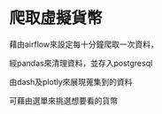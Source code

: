 # 爬取虛擬貨幣

藉由airflow來設定每十分鐘爬取一次資料，

經pandas來清理資料，並存入postgresql

由dash及plotly來展現蒐集到的資料

可藉由選單來挑選想要看的貨幣